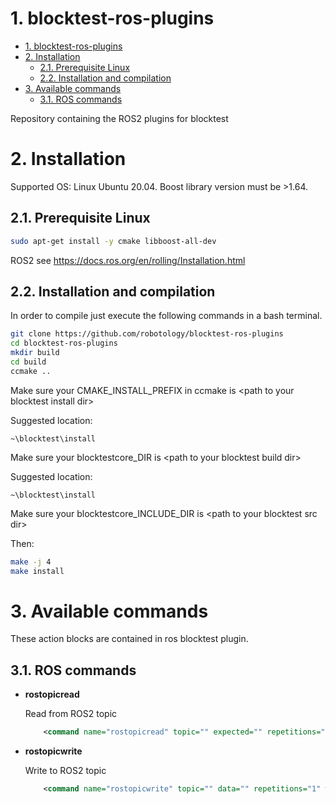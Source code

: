 # 1. blocktest-ros-plugins


- [1. blocktest-ros-plugins](#1-blocktest-ros-plugins)
- [2. Installation](#2-installation)
  - [2.1. Prerequisite Linux](#21-prerequisite-linux)
  - [2.2. Installation and compilation](#22-installation-and-compilation)
- [3. Available commands](#3-available-commands)
  - [3.1. ROS commands](#31-ros-commands)


Repository containing the ROS2 plugins for blocktest


# 2. Installation

Supported OS: Linux Ubuntu 20.04.
Boost library version must be >1.64.


## 2.1. Prerequisite Linux

```bash
sudo apt-get install -y cmake libboost-all-dev
```
ROS2 see https://docs.ros.org/en/rolling/Installation.html


## 2.2. Installation and compilation

In order to compile just execute the following commands in a bash
terminal.
```bash
git clone https://github.com/robotology/blocktest-ros-plugins     
cd blocktest-ros-plugins
mkdir build
cd build
ccmake ..
```
Make sure your CMAKE_INSTALL_PREFIX in ccmake is \<path to your blocktest install dir\>

Suggested location:
```
~\blocktest\install
```

Make sure your blocktestcore_DIR is \<path to your blocktest build dir\>

Suggested location:
```
~\blocktest\install
```

Make sure your blocktestcore_INCLUDE_DIR is \<path to your blocktest src dir\>



Then:

```bash
make -j 4
make install
```

# 3. Available commands
These action blocks are contained in ros blocktest plugin.

## 3.1. ROS commands

-   **rostopicread**

    Read from ROS2 topic

    ```xml
        <command name="rostopicread" topic="" expected="" repetitions="1" wait="0" reporterror="true"/>
    ```


-   **rostopicwrite**

    Write to ROS2 topic

    ```xml
        <command name="rostopicwrite" topic="" data="" repetitions="1" wait="0" reporterror="true"/>
    ```